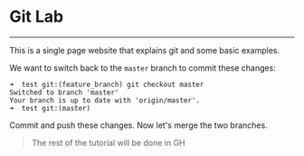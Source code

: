 # Git Lab
---

This is a single page website that explains git and some basic examples.

We want to switch back to the `master` branch to commit these changes:

```
➜  test git:(feature_branch) git checkout master
Switched to branch 'master'
Your branch is up to date with 'origin/master'.
➜  test git:(master)
```

Commit and push these changes. Now let's merge the two branches.

> The rest of the tutorial will be done in GH